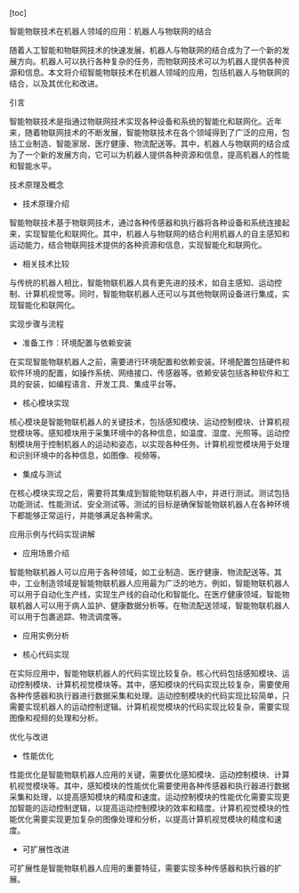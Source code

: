 
[toc]                    
                
                
智能物联技术在机器人领域的应用：机器人与物联网的结合

随着人工智能和物联网技术的快速发展，机器人与物联网的结合成为了一个新的发展方向。机器人可以执行各种复杂的任务，而物联网技术可以为机器人提供各种资源和信息。本文将介绍智能物联技术在机器人领域的应用，包括机器人与物联网的结合，以及其优化和改进。

引言

智能物联技术是指通过物联网技术实现各种设备和系统的智能化和联网化。近年来，随着物联网技术的不断发展，智能物联技术在各个领域得到了广泛的应用，包括工业制造、智能家居、医疗健康、物流配送等。其中，机器人与物联网的结合成为了一个新的发展方向，它可以为机器人提供各种资源和信息，提高机器人的性能和智能水平。

技术原理及概念

- 技术原理介绍

智能物联技术基于物联网技术，通过各种传感器和执行器将各种设备和系统连接起来，实现智能化和联网化。其中，机器人与物联网的结合利用机器人的自主感知和运动能力，结合物联网技术提供的各种资源和信息，实现智能化和联网化。
- 相关技术比较

与传统的机器人相比，智能物联机器人具有更先进的技术，如自主感知、运动控制、计算机视觉等。同时，智能物联机器人还可以与其他物联网设备进行集成，实现智能化和联网化。

实现步骤与流程

- 准备工作：环境配置与依赖安装

在实现智能物联机器人之前，需要进行环境配置和依赖安装。环境配置包括硬件和软件环境的配置，如操作系统、网络接口、传感器等。依赖安装包括各种软件和工具的安装，如编程语言、开发工具、集成平台等。
- 核心模块实现

核心模块是智能物联机器人的关键技术，包括感知模块、运动控制模块、计算机视觉模块等。感知模块用于采集环境中的各种信息，如温度、湿度、光照等。运动控制模块用于控制机器人的运动和姿态，以实现各种任务。计算机视觉模块用于处理和识别环境中的各种信息，如图像、视频等。
- 集成与测试

在核心模块实现之后，需要将其集成到智能物联机器人中，并进行测试。测试包括功能测试、性能测试、安全测试等。测试的目标是确保智能物联机器人在各种环境下都能够正常运行，并能够满足各种需求。

应用示例与代码实现讲解

- 应用场景介绍

智能物联机器人可以应用于各种领域，如工业制造、医疗健康、物流配送等。其中，工业制造领域是智能物联机器人应用最为广泛的地方。例如，智能物联机器人可以用于自动化生产线，实现生产线的自动化和智能化。在医疗健康领域，智能物联机器人可以用于病人监护、健康数据分析等。在物流配送领域，智能物联机器人可以用于包裹追踪、物流调度等。
- 应用实例分析

- 核心代码实现

在实际应用中，智能物联机器人的代码实现比较复杂。核心代码包括感知模块、运动控制模块、计算机视觉模块等。其中，感知模块的代码实现比较复杂，需要使用各种传感器和执行器进行数据采集和处理。运动控制模块的代码实现比较简单，只需要实现机器人的运动控制逻辑。计算机视觉模块的代码实现比较复杂，需要实现图像和视频的处理和分析。

优化与改进

- 性能优化

性能优化是智能物联机器人应用的关键，需要优化感知模块、运动控制模块、计算机视觉模块等。其中，感知模块的性能优化需要使用各种传感器和执行器进行数据采集和处理，以提高感知模块的精度和速度。运动控制模块的性能优化需要实现更加智能的运动控制逻辑，以提高运动控制模块的效率和精度。计算机视觉模块的性能优化需要实现更加复杂的图像处理和分析，以提高计算机视觉模块的精度和速度。
- 可扩展性改进

可扩展性是智能物联机器人应用的重要特征，需要实现多种传感器和执行器的扩展。


